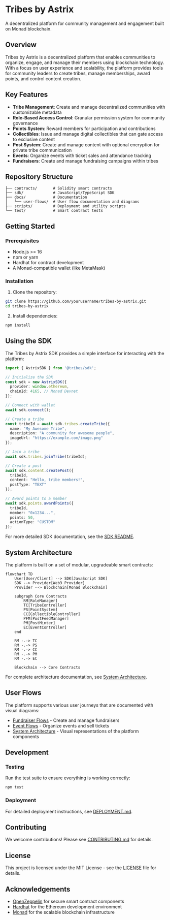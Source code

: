 # Tribes by Astrix

A decentralized platform for community management and engagement built on Monad blockchain.

## Overview

Tribes by Astrix is a decentralized platform that enables communities to organize, engage, and manage their members using blockchain technology. With a focus on user experience and scalability, the platform provides tools for community leaders to create tribes, manage memberships, award points, and control content creation.

## Key Features

- **Tribe Management**: Create and manage decentralized communities with customizable metadata
- **Role-Based Access Control**: Granular permission system for community governance
- **Points System**: Reward members for participation and contributions
- **Collectibles**: Issue and manage digital collectibles that can gate access to exclusive content
- **Post System**: Create and manage content with optional encryption for private tribe communication
- **Events**: Organize events with ticket sales and attendance tracking
- **Fundraisers**: Create and manage fundraising campaigns within tribes

## Repository Structure

```
├── contracts/       # Solidity smart contracts
├── sdk/             # JavaScript/TypeScript SDK
├── docs/            # Documentation
│   └── user-flows/  # User flow documentation and diagrams
├── scripts/         # Deployment and utility scripts
└── test/            # Smart contract tests
```

## Getting Started

### Prerequisites

- Node.js >= 16
- npm or yarn
- Hardhat for contract development
- A Monad-compatible wallet (like MetaMask)

### Installation

1. Clone the repository:

```bash
git clone https://github.com/yourusername/tribes-by-astrix.git
cd tribes-by-astrix
```

2. Install dependencies:

```bash
npm install
```

## Using the SDK

The Tribes by Astrix SDK provides a simple interface for interacting with the platform:

```typescript
import { AstrixSDK } from '@tribes/sdk';

// Initialize the SDK
const sdk = new AstrixSDK({
  provider: window.ethereum,
  chainId: 4165, // Monad Devnet
});

// Connect with wallet
await sdk.connect();

// Create a tribe
const tribeId = await sdk.tribes.createTribe({
  name: "My Awesome Tribe",
  description: "A community for awesome people",
  imageUrl: "https://example.com/image.png"
});

// Join a tribe
await sdk.tribes.joinTribe(tribeId);

// Create a post
await sdk.content.createPost({
  tribeId,
  content: "Hello, tribe members!",
  postType: "TEXT"
});

// Award points to a member
await sdk.points.awardPoints({
  tribeId,
  member: "0x1234...",
  points: 50,
  actionType: "CUSTOM"
});
```

For more detailed SDK documentation, see the [SDK README](./sdk/README.md).

## System Architecture

The platform is built on a set of modular, upgradeable smart contracts:

```mermaid
flowchart TD
    User[User/Client] --> SDK[JavaScript SDK]
    SDK --> Provider[Web3 Provider]
    Provider --> Blockchain[Monad Blockchain]
    
    subgraph Core Contracts
        RM[RoleManager]
        TC[TribeController]
        PS[PointSystem]
        CC[CollectibleController]
        PFM[PostFeedManager]
        PM[PostMinter]
        EC[EventController]
    end
    
    RM -.-> TC
    RM -.-> PS
    RM -.-> CC
    RM -.-> PM
    RM -.-> EC
    
    Blockchain --> Core Contracts
```

For complete architecture documentation, see [System Architecture](./docs/user-flows/SystemArchitecture.md).

## User Flows

The platform supports various user journeys that are documented with visual diagrams:

- [Fundraiser Flows](./docs/user-flows/FundraiserFlowDiagrams.md) - Create and manage fundraisers
- [Event Flows](./docs/user-flows/EventFlowDiagrams.md) - Organize events and sell tickets
- [System Architecture](./docs/user-flows/SystemArchitecture.md) - Visual representations of the platform components

## Development

### Testing

Run the test suite to ensure everything is working correctly:

```bash
npm test
```

### Deployment

For detailed deployment instructions, see [DEPLOYMENT.md](./docs/DEPLOYMENT.md).

## Contributing

We welcome contributions! Please see [CONTRIBUTING.md](./CONTRIBUTING.md) for details.

## License

This project is licensed under the MIT License - see the [LICENSE](./LICENSE) file for details.

## Acknowledgements

- [OpenZeppelin](https://openzeppelin.com/) for secure smart contract components
- [Hardhat](https://hardhat.org/) for the Ethereum development environment
- [Monad](https://monad.xyz/) for the scalable blockchain infrastructure

